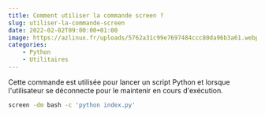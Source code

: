 ```yaml
---
title: Comment utiliser la commande screen ?
slug: utiliser-la-commande-screen
date: 2022-02-02T09:00:00+01:00
image: https://azlinux.fr/uploads/5762a31c99e7697484ccc80da96b3a61.webp
categories:
    - Python
    - Utilitaires
--- 
```


Cette commande est utilisée pour lancer un script Python et lorsque l'utilisateur se déconnecte pour le maintenir en cours d'exécution.

```bash
screen -dm bash -c 'python index.py'
```